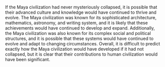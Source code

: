 If the Maya civilization had never mysteriously collapsed, it is possible that their advanced culture and knowledge would have continued to thrive and evolve. The Maya civilization was known for its sophisticated architecture, mathematics, astronomy, and writing system, and it is likely that these achievements would have continued to develop and expand. Additionally, the Maya civilization was also known for its complex social and political structures, and it is possible that these systems would have continued to evolve and adapt to changing circumstances. Overall, it is difficult to predict exactly how the Maya civilization would have developed if it had not collapsed, but it is clear that their contributions to human civilization would have been significant.
